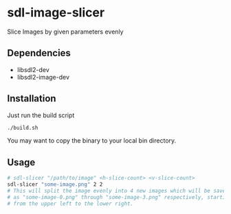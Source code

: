 # sdl-image-slicer
Slice Images by given parameters evenly

## Dependencies
* libsdl2-dev 
* libsdl2-image-dev

## Installation
Just run the build script
```bash
./build.sh
```
You may want to copy the binary to your local bin directory.

## Usage
```bash
# sdl-slicer "/path/to/image" <h-slice-count> <v-slice-count>
sdl-slicer "some-image.png" 2 2
# This will split the image evenly into 4 new images which will be saved
# as "some-image-0.png" through "some-image-3.png" respectively, starting
# from the upper left to the lower right.
```
